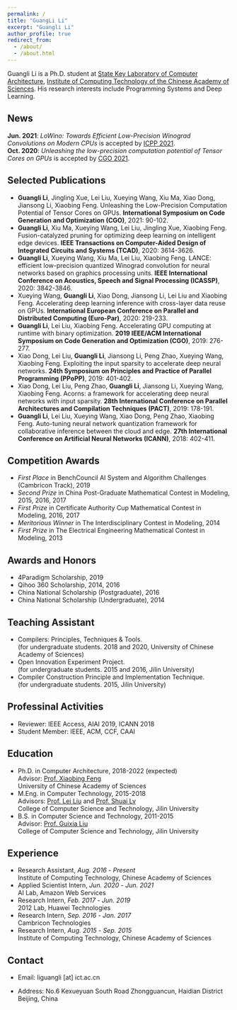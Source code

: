 ```yaml
---
permalink: /
title: "GuangLi Li"
excerpt: "Guangli Li"
author_profile: true
redirect_from: 
  - /about/
  - /about.html
---
```


Guangli Li is a Ph.D. student at [State Key Laboratory of Computer Architecture][5], [Institute of Computing Technology of the Chinese Academy of Sciences][4]. His research interests include Programming Systems and Deep Learning.

## News  
**Jun. 2021**: *LoWino: Towards Efficient Low-Precision Winograd Convolutions on Modern CPUs* is accepted by [ICPP 2021][104].  
**Oct. 2020**: *Unleashing the low-precision computation potential of Tensor Cores on GPUs* is accepted by [CGO 2021][103].  

## Selected Publications
* **Guangli Li**, Jingling Xue, Lei Liu, Xueying Wang, Xiu Ma, Xiao Dong, Jiansong Li, Xiaobing Feng. Unleashing the Low-Precision Computation Potential of Tensor Cores on GPUs. **International Symposium on Code Generation and Optimization (CGO)**, 2021: 90-102.
* **Guangli Li**, Xiu Ma, Xueying Wang, Lei Liu, Jingling Xue, Xiaobing Feng. Fusion-catalyzed pruning for optimizing deep learning on intelligent edge devices. **IEEE Transactions on Computer-Aided Design of Integrated Circuits and Systems (TCAD)**, 2020: 3614-3626.  
* **Guangli Li**, Xueying Wang, Xiu Ma, Lei Liu, Xiaobing Feng. LANCE: efficient low-precision quantized Winograd convolution for neural networks based on graphics processing units. **IEEE International Conference on Acoustics, Speech and Signal Processing (ICASSP)**, 2020: 3842-3846.
* Xueying Wang, **Guangli Li**, Xiao Dong, Jiansong Li, Lei Liu and Xiaobing Feng. Accelerating deep learning inference with cross-layer data reuse on GPUs. **International European Conference on Parallel and Distributed Computing (Euro-Par)**, 2020: 219-233.
* **Guangli Li**, Lei Liu, Xiaobing Feng. Accelerating GPU computing at runtime with binary optimization. **2019 IEEE/ACM International Symposium on Code Generation and Optimization (CGO)**, 2019: 276-277.
* Xiao Dong, Lei Liu, **Guangli Li**, Jiansong Li, Peng Zhao, Xueying Wang, Xiaobing Feng. Exploiting the input sparsity to accelerate deep neural networks. **24th Symposium on Principles and Practice of Parallel Programming (PPoPP)**, 2019: 401-402.
* Xiao Dong, Lei Liu, Peng Zhao, **Guangli Li**, Jiansong Li, Xueying Wang, Xiaobing Feng. Acorns: a framework for accelerating deep neural networks with input sparsity. **28th International Conference on Parallel Architectures and Compilation Techniques (PACT)**, 2019: 178-191.
* **Guangli Li**, Lei Liu, Xueying Wang, Xiao Dong, Peng Zhao, Xiaobing Feng. Auto-tuning neural network quantization framework for collaborative inference between the cloud and edge. **27th International Conference on Artificial Neural Networks (ICANN)**, 2018: 402-411.

## Competition Awards
* *First Place* in BenchCouncil AI System and Algorithm Challenges (Cambricon Track), 2019 
* *Second Prize* in China Post-Graduate Mathematical Contest in Modeling, 2015, 2016, 2017
* *First Prize* in Certificate Authority Cup Mathematical Contest in Modeling, 2016, 2017
* *Meritorious Winner* in The Interdisciplinary Contest in Modeling, 2014
* *First Prize* in The Electrical Engineering Mathematical Contest in Modeling, 2013

## Awards and Honors
* 4Paradigm Scholarship, 2019
* Qihoo 360 Scholarship, 2014, 2016
* China National Scholarship (Postgraduate), 2016
* China National Scholarship (Undergraduate), 2014

## Teaching Assistant
* Compilers: Principles, Techniques & Tools.   
  (for undergraduate students. 2018 and 2020, University of Chinese Academy of Sciences)
* Open Innovation Experiment Project.   
  (for undergraduate students. 2015 and 2016, Jilin University)
* Compiler Construction Principle and Implementation Technique.   
  (for undergraduate students. 2015, Jilin University)

## Professinal Activities
* Reviewer: IEEE Access, AIAI 2019, ICANN 2018 
* Student Member: IEEE, ACM, CCF, CAAI

## Education
* Ph.D. in Computer Architecture, 2018-2022 (expected)  
  Advisor: [Prof. Xiaobing Feng][3]  
  University of Chinese Academy of Sciences
* M.Eng. in Computer Technology, 2015-2018  
  Advisors: [Prof. Lei Liu][1] and [Prof. Shuai Lv][2]  
  College of Computer Science and Technology, Jilin University  
* B.S. in Computer Science and Technology, 2011-2015  
  Advisor: [Prof. Guixia Liu][6]  
  College of Computer Science and Technology, Jilin University  

## Experience
- Research Assistant, *Aug. 2016* - *Present*  
  Institute of Computing Technology, Chinese Academy of Sciences
- Applied Scientist Intern, *Jun. 2020* - *Jun. 2021*    
  AI Lab, Amazon Web Services    
- Research Intern, *Feb. 2017* - *Jun. 2019*    
  2012 Lab, Huawei Technologies
- Research Intern, *Sep. 2016* - *Jan. 2017*  
  Cambricon Technologies
- Research Intern, *Aug. 2015* - *Sep. 2015*  
  Institute of Computing Technology, Chinese Academy of Sciences

## Contact
* Email: liguangli [at] ict.ac.cn
* Address: No.6 Kexueyuan South Road Zhongguancun, Haidian District Beijing, China

  [1]:http://ccst.jlu.edu.cn/info/1026/2144.htm
  [2]:http://ccst.jlu.edu.cn/info/1312/12891.htm
  [3]:http://people.ucas.ac.cn/~fengxiaobing
  [4]:http://www.ict.ac.cn/
  [5]:http://www.carch.ac.cn/
  [6]:http://ccst.jlu.edu.cn/info/1026/2150.htm
  [101]:http://www.benchcouncil.org/bench19/index.html
  [102]:https://2020.euro-par.org/
  [103]:https://conf.researchr.org/home/cgo-2021
  [104]:https://oaciss.uoregon.edu/icpp21/index.php
